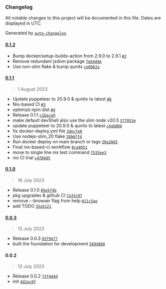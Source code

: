### Changelog

All notable changes to this project will be documented in this file. Dates are displayed in UTC.

Generated by [`auto-changelog`](https://github.com/CookPete/auto-changelog).

#### [0.1.2](https://github.com/izelnakri/qunitx-cli/compare/0.1.1...0.1.2)

- Bump docker/setup-buildx-action from 2.9.0 to 2.9.1 [`#2`](https://github.com/izelnakri/qunitx-cli/pull/2)
- Remove redundant jsdom package [`7eb4d4e`](https://github.com/izelnakri/qunitx-cli/commit/7eb4d4e8a9bd45c9e133a55bf83f24d5eff3eb65)
- Use non-slim flake & bump qunitx [`ce0962a`](https://github.com/izelnakri/qunitx-cli/commit/ce0962a209999529b40dc329e35ffd787c69ee65)

#### [0.1.1](https://github.com/izelnakri/qunitx-cli/compare/0.1.0...0.1.1)

> 1 August 2023

- Update puppeteer to 20.9.0 & qunitx to latest [`#6`](https://github.com/izelnakri/qunitx-cli/pull/6)
- Nix-based CI [`#3`](https://github.com/izelnakri/qunitx-cli/pull/3)
- optimize npm dist [`#4`](https://github.com/izelnakri/qunitx-cli/pull/4)
- Release 0.1.1 [`c1bacad`](https://github.com/izelnakri/qunitx-cli/commit/c1bacad9deef0a7b7bf7ba4fb56f2db2b2e9ab7e)
- make default devShell also use the slim node v20.5 [`577853e`](https://github.com/izelnakri/qunitx-cli/commit/577853eea72c5cc999dfdfa3a8480b5a6d5ca52a)
- update puppeteer to 20.9.0 & qunitx to latest [`c4ab86b`](https://github.com/izelnakri/qunitx-cli/commit/c4ab86b26b1eaa1b4ebffe77af4d0b2430323929)
- fix docker-deploy.yml file [`3dec7e6`](https://github.com/izelnakri/qunitx-cli/commit/3dec7e6acdcf6da229b7199ae7b2bfd7d874249d)
- Use nodejs-slim_20 flake [`26b6ffd`](https://github.com/izelnakri/qunitx-cli/commit/26b6ffd98ada4e54152f5ab31c9fc47fb820b24a)
- Run docker deploy on main branch or tags [`20a28d3`](https://github.com/izelnakri/qunitx-cli/commit/20a28d3f5873fbd7134bd29d9f8c2deef3931c8f)
- Final nix-based-ci workflow [`8ca4051`](https://github.com/izelnakri/qunitx-cli/commit/8ca405197d4ebb2d571a8fd478ed3b7b1b26c2f2)
- move to single line nix test command [`f535ee3`](https://github.com/izelnakri/qunitx-cli/commit/f535ee3773471194029658f8397c2a2a9e57bbc0)
- nix CI trial [`c4f84d5`](https://github.com/izelnakri/qunitx-cli/commit/c4f84d571edd1fd3445432b94a819c22c773013d)

#### [0.1.0](https://github.com/izelnakri/qunitx-cli/compare/0.0.3...0.1.0)

> 18 July 2023

- Release 0.1.0 [`05e5f4b`](https://github.com/izelnakri/qunitx-cli/commit/05e5f4bd3a2a17a58a7eebcf6feceffe442e059f)
- pkg upgrades & github CI [`7a33c07`](https://github.com/izelnakri/qunitx-cli/commit/7a33c07ef9c7b404458ac8b46f97c11009fe32fa)
- remove --browser flag from help [`011c5ae`](https://github.com/izelnakri/qunitx-cli/commit/011c5aecb1e293bb57aa396d7ceac0fca349298f)
- add TODO [`35a5121`](https://github.com/izelnakri/qunitx-cli/commit/35a512135d9b5abab740bfde9ae6ecb1781ab26b)

#### [0.0.3](https://github.com/izelnakri/qunitx-cli/compare/0.0.2...0.0.3)

> 13 July 2023

- Release 0.0.3 [`0379477`](https://github.com/izelnakri/qunitx-cli/commit/037947750cc372bdd5c45389d78131bd0b8fa51e)
- built the foundation for development [`569d860`](https://github.com/izelnakri/qunitx-cli/commit/569d8606b75287aceeaaf0b711139650182cd6c4)

#### 0.0.2

> 13 July 2023

- Release 0.0.2 [`73f444d`](https://github.com/izelnakri/qunitx-cli/commit/73f444d385dd8c08188f5a992f172bd5ff898d89)
- init [`4d2ac8f`](https://github.com/izelnakri/qunitx-cli/commit/4d2ac8fd98ce7a4c988f9036064a6ef592b55f8f)
